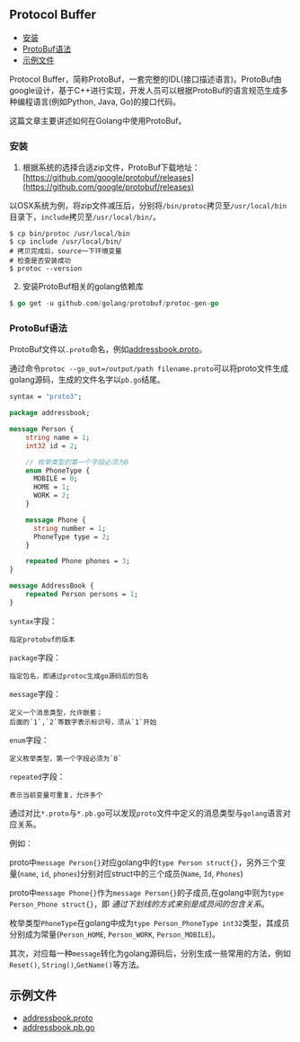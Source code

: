 ## Protocol Buffer

  * [安装](#安装)
  * [ProtoBuf语法](ProtoBuf语法)
  * [示例文件](#示例文件)

Protocol Buffer，简称ProtoBuf，一套完整的IDL(接口描述语言)。ProtoBuf由google设计，基于C++进行实现，开发人员可以根据ProtoBuf的语言规范生成多种编程语言(例如Python, Java, Go)的接口代码。

这篇文章主要讲述如何在Golang中使用ProtoBuf。

### 安装

1. 根据系统的选择合适zip文件，ProtoBuf下载地址：[https://github.com/google/protobuf/releases](https://github.com/google/protobuf/releases)

以OSX系统为例，将zip文件减压后，分别将`/bin/protoc`拷贝至`/usr/local/bin`目录下，`include`拷贝至`/usr/local/bin/`。

```shell
$ cp bin/protoc /usr/local/bin
$ cp include /usr/local/bin/
# 拷贝完成后，source一下环境变量
# 检查是否安装成功
$ protoc --version
```

2. 安装ProtoBuf相关的golang依赖库

```go
$ go get -u github.com/golang/protobuf/protoc-gen-go
```

### ProtoBuf语法

ProtoBuf文件以`.proto`命名，例如[addressbook.proto](https://github.com/yusubond/LearnGo/blob/master/ProtoBuf/src/addressbook/addressbook.proto)。

通过命令`protoc --go_out=/output/path filename.proto`可以将proto文件生成golang源码，生成的文件名字以`pb.go`结尾。

```protobuf
syntax = "proto3";

package addressbook;

message Person {
    string name = 1;
    int32 id = 2;

    // 枚举类型的第一个字段必须为0
    enum PhoneType {
      MOBILE = 0;
      HOME = 1;
      WORK = 2;
    }

    message Phone {
      string number = 1;
      PhoneType type = 2;
    }

    repeated Phone phones = 3;
}

message AddressBook {
    repeated Person persons = 1;
}
```

`syntax`字段：

    指定protobuf的版本

`package`字段：

    指定包名，即通过protoc生成go源码后的包名

`message`字段：

    定义一个消息类型，允许嵌套；     
    后面的`1`,`2`等数字表示标识号，须从`1`开始    

`enum`字段：

    定义枚举类型，第一个字段必须为`0`  

`repeated`字段：

    表示当前变量可重复，允许多个

通过对比`*.proto`与`*.pb.go`可以发现`proto`文件中定义的消息类型与`golang`语言对应关系。

例如：

proto中`message Person{}`对应golang中的`type Person struct{}`，另外三个变量(`name`, `id`, `phones`)分别对应struct中的三个成员(`Name`, `Id`, `Phones`)

proto中`message Phone{}`作为`message Person{}`的子成员,在golang中则为`type Person_Phone struct{}`，即 *通过下划线的方式来别是成员间的包含关系*。

枚举类型`PhoneType`在golang中成为`type Person_PhoneType int32`类型，其成员分别成为常量(`Person_HOME`, `Person_WORK`, `Person_MOBILE`)。

其次，对应每一种`message`转化为golang源码后，分别生成一些常用的方法，例如`Reset()`, `String()`,`GetName()`等方法。

## 示例文件

  * [addressbook.proto](ProtoBuf/src/addressbook/addressbook.proto)    
  * [addressbook.pb.go](ProtoBuf/src/addressbook/addressbook.pb.go)    
